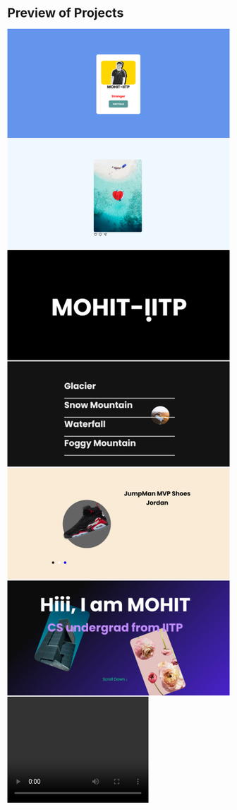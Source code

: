 <h1>Preview of Projects</h1>
<img src="../html_project/insta_add_friend_feature/image.png" height:100% width:100%>
<img src="../html_project/double_click/ss.png" height:100% width:100%>
<img src="../html_project/custom-cursor/ss.png" height:100% widht:100%>
<img src="../html_project/hover_effect/ss.png" height:100% width:100%>
<img src="../html_project/shoe_site_under_process/ss.png" height:100% width:100%>
<img src="../html_project/gsap practice/ss.png" height:100% width:100%>
<video width="320" height="240"  controls>
    <source src="../html_project/fanta parallax/fanta.mp4" type="video/mp4">
    hello
</video>